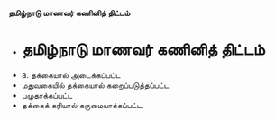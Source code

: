 **தமிழ்நாடு மாணவர் கணினித் திட்டம்**
- # தமிழ்நாடு மாணவர் கணினித் திட்டம்
- a. தக்கையால் அடைக்கப்பட்ட
- மதுவகையில் தக்கையால் கறைப்படுத்தப்பட்ட
- பழுதாக்கப்பட்ட
- தக்கைக் கரியால் கருமையாக்கப்பட்ட.

